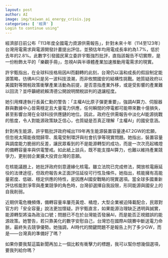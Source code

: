 ```yaml
---
layout: post
author: AI
image: img/taiwan_ai_energy_crisis.jpg
categories: [ '經濟' ]
Login to continue using"
---
```

經濟部日前公布「113年度全國電力資源供需報告」，針對未來十年（114至123年）台灣用電需求與電源開發計畫提出評估，並預估年均用電成長率約為1.7%，低於去年的2.8%。此數字引發國民黨立委許宇甄強烈批評，直指該報告不切實際，是一份粉飾太平的「樂觀手冊」，忽視AI與半導體產業加速推動用電需求的現實。

許宇甄指出，在全球科技格局因AI而翻轉的此刻，台灣仍以溫和成長的假設制定能源策略，彷彿AI只是另一波科技浪潮，而非攸關國安的結構性挑戰。她質疑政府以美國對等關稅政策衝擊產業活動為前提，是否意指產業外移，或是受影響的產業難以回流？並呼籲總統賴清德公開說明關稅談判的退讓程度。

她引用輝達執行長黃仁勳的警告：「主權AI比原子彈更重要」，強調AI算力、伺服器群與數據中心皆需穩定且大量電力供應，任何瞬間的停電都可能帶來數十億損失，甚至影響台灣在全球科技供應鏈的地位。因此，政府在供需報告中淡化AI能源挑戰的態度，令人對能源政策缺乏信心，也質疑是否真正理解「主權AI」的國安意涵。

針對再生能源，許宇甄批評政府喊出119年再生能源裝置容量達47.2GW的宏願，但忽視太陽能夜間歸零、風電受制環評與社會抗爭等現實問題。她指出，裝置容量與調度能力脆弱的反差，讓民眾看到的不是能源轉型的成功，而是一次次亮起橘燈的備轉容量率與供電警戒。如此紙上談兵，既不能支撐AI算力，也難以維持產業競爭力，更削弱企業擴大投資台灣的意願。

在核能議題上，她批評政府刻意邊緣化核電。雖立法院已完成修法，開放核電廠延役的法律途徑，但政府報告未正面評估延役可行性及條件。她指出，核能擁有高能量密度、低碳、穩定供應的特性，是因應AI國安戰略的現實選項。當全球多國重新評估核能對淨零與產業競爭的角色時，台灣卻選擇自我設限，形同能源與國安上的自我削弱。

近期供電危機頻傳，備轉容量率屢亮黃燈、橘燈，大型企業被迫降載配合，民眾對官方的「安全容量」說法更加懷疑。許宇甄直言，如果能源治理缺乏透明與誠實，能源轉型將淪為政治口號；問題已不在於台灣能否發展AI，而是能否正視錯誤的能源政策。她警告，若只靠美化的數字安慰自己，台灣恐在國際AI競賽中斷送電力命脈，最終失去競爭優勢。她強調，AI時代的關鍵問題不是報告上列了多少GW，而是——台灣真的準備好了嗎？

如果你要我幫這篇新聞再加上一個比較有衝擊力的標題，我可以幫你想幾個選項，要我列給你嗎？